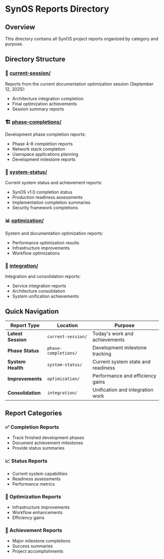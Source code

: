 # SynOS Reports Directory

## Overview

This directory contains all SynOS project reports organized by category and purpose.

## Directory Structure

### 📅 [current-session/](current-session/)
Reports from the current documentation optimization session (September 12, 2025):
- Architecture integration completion
- Final optimization achievements
- Session summary reports

### 🏗️ [phase-completions/](phase-completions/)
Development phase completion reports:
- Phase 4-8 completion reports
- Network stack completion
- Userspace applications planning
- Development milestone reports

### 🎯 [system-status/](system-status/)
Current system status and achievement reports:
- SynOS v1.0 completion status
- Production readiness assessments
- Implementation completion summaries
- Security framework completions

### 📊 [optimization/](optimization/)
System and documentation optimization reports:
- Performance optimization results
- Infrastructure improvements
- Workflow optimizations

### 🔗 [integration/](integration/)
Integration and consolidation reports:
- Service integration reports
- Architecture consolidation
- System unification achievements

## Quick Navigation

| Report Type | Location | Purpose |
|-------------|----------|---------|
| **Latest Session** | `current-session/` | Today's work and achievements |
| **Phase Status** | `phase-completions/` | Development milestone tracking |
| **System Health** | `system-status/` | Current system state and readiness |
| **Improvements** | `optimization/` | Performance and efficiency gains |
| **Consolidation** | `integration/` | Unification and integration work |

## Report Categories

### ✅ Completion Reports
- Track finished development phases
- Document achievement milestones
- Provide status summaries

### 📈 Status Reports
- Current system capabilities
- Readiness assessments
- Performance metrics

### 🔧 Optimization Reports
- Infrastructure improvements
- Workflow enhancements
- Efficiency gains

### 🎯 Achievement Reports
- Major milestone completions
- Success summaries
- Project accomplishments
